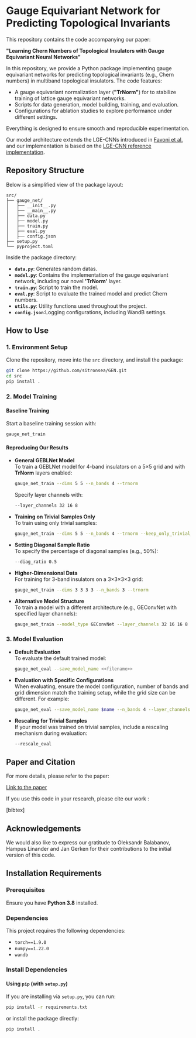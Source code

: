 <!-- Credits to vienna paper and links
ref implementation of learning chern number
contains:
(each file)
how to use:

how to produce similar results in the paper:
[inline code]

add: link to the paper 
add: bibtex for paper

acknowledgements
Person A, Person B (for the foundational work, since this is a public version of the code)

Install 
    requirements python package -->

# Gauge Equivariant Network for Predicting Topological Invariants

This repository contains the code accompanying our paper:

**"Learning Chern Numbers of Topological Insulators with Gauge Equivariant Neural Networks"**

In this repository, we provide a Python package implementing gauge equivariant networks for predicting topological invariants (e.g., Chern numbers) in multiband topological insulators. The code features:

 - A gauge equivariant normalization layer (**"TrNorm"**) for to stabilize training of lattice gauge equivariant networks.
 - Scripts for data generation, model building, training, and evaluation.
 - Configurations for ablation studies to explore performance under different settings.

Everything is designed to ensure smooth and reproducible experimentation.

Our model architecture extends the LGE-CNNs introduced in [Favoni et al.](link_to_paper) and our implementation is based on the [LGE-CNN reference implementation](https://gitlab.com/openpixi/lge-cnn/-/tree/master).

## Repository Structure

Below is a simplified view of the package layout:

```
src/ 
├── gauge_net/ 
│   ├── __init__.py 
│   ├── __main__.py 
│   ├── data.py 
│   ├── model.py 
│   ├── train.py 
│   ├── eval.py 
│   ├── config.json
├── setup.py
└── pyproject.toml
```

Inside the package directory:

- **`data.py`**: Generates random datas.
- **`model.py`**: Contains the implementation of the gauge equivariant network, including our novel **'TrNorm'** layer.
- **`train.py`**: Script to train the model.
- **`eval.py`**: Script to evaluate the trained model and predict Chern numbers.
- **`utils.py`**: Utility functions used throughout the project.
- **`config.json`**:Logging configurations, including WandB settings.

## How to Use

### 1. Environment Setup

Clone the repository, move into the `src` directory, and install the package:

```bash
git clone https://github.com/sitronsea/GEN.git
cd src
pip install .
```

### 2. Model Training

#### Baseline Training

Start a baseline training session with:

```bash
gauge_net_train
```

#### Reproducing Our Results

- **General GEBLNet Model**  
  To train a GEBLNet model for 4-band insulators on a 5×5 grid and with **TrNorm** layers enabled:

  ```bash
  gauge_net_train --dims 5 5 --n_bands 4 --trnorm
  ```

  Specify layer channels with:

  ```bash
  --layer_channels 32 16 8
  ```

- **Training on Trivial Samples Only**  
  To train using only trivial samples:

  ```bash
  gauge_net_train --dims 5 5 --n_bands 4 --trnorm --keep_only_trivial_samples
  ```

- **Setting Diagonal Sample Ratio**  
  To specify the percentage of diagonal samples (e.g., 50%):

  ```bash
  --diag_ratio 0.5
  ```

- **Higher-Dimensional Data**  
  For training for 3-band insulators on a 3×3×3×3 grid:

  ```bash
  gauge_net_train --dims 3 3 3 3 --n_bands 3 --trnorm
  ```

- **Alternative Model Structure**  
  To train a model with a different architecture (e.g., GEConvNet with specified layer channels):

  ```bash
  gauge_net_train --model_type GEConvNet --layer_channels 32 16 16 8 --trnorm
  ```

### 3. Model Evaluation

- **Default Evaluation**  
  To evaluate the default trained model:

  ```bash
  gauge_net_eval --save_model_name <<filename>>
  ```

- **Evaluation with Specific Configurations**  
  When evaluating, ensure the model configuration, number of bands and grid dimension match the training setup, while the grid size can be different. For example:

  ```bash
  gauge_net_eval --save_model_name $name --n_bands 4 --layer_channels 32 16 8 --trnorm --dims 10 10
  ```

- **Rescaling for Trivial Samples**  
  If your model was trained on trivial samples, include a rescaling mechanism during evaluation:

  ```bash
  --rescale_eval
  ```

## Paper and Citation

For more details, please refer to the paper:

[Link to the paper](link-to-your-paper)

If you use this code in your research, please cite our work :

[bibtex]

## Acknowledgements

We would also like to express our gratitude to Oleksandr Balabanov, Hampus Linander and Jan Gerken for their contributions to the initial version of this code.

## Installation Requirements

### Prerequisites
Ensure you have **Python 3.8** installed.

### Dependencies
This project requires the following dependencies:
- `torch==1.9.0`
- `numpy==1.22.0`
- `wandb`

### Install Dependencies

#### Using `pip` (with `setup.py`)
If you are installing via `setup.py`, you can run:

```bash
pip install -r requirements.txt
```

or install the package directly:

```bash
pip install .
```


